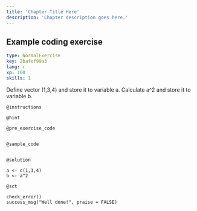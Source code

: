 ```yaml
---
title: 'Chapter Title Here'
description: 'Chapter description goes here.'
---
```


## Example coding exercise

```yaml
type: NormalExercise
key: 2bafef99a3
lang: r
xp: 100
skills: 1
```

Define vector (1,3,4) and store it to variable a. Calculate a^2 and store it to variable b.

`@instructions`


`@hint`


`@pre_exercise_code`
```{r}

```

`@sample_code`
```{r}

```

`@solution`
```{r}
a <- c(1,3,4)
b <- a^2
```

`@sct`
```{r}
check_error()
success_msg("Well done!", praise = FALSE)
```
